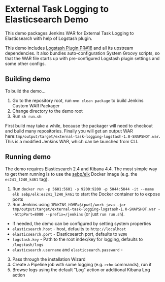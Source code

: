 External Task Logging to Elasticsearch Demo
===

This demo packages Jenkins WAR for External Task Logging to Elasticsearch with help of Logstash plugin.

This demo includes [Logstash Plugin PR#18](https://github.com/jenkinsci/logstash-plugin/pull/18) and
all its upstream dependencies. 
It also bundles auto-configuration System Groovy scripts, so that the WAR file starts
up with pre-configured Logstash plugin settings and some other configs.

## Building demo

To build the demo...

1. Go to the repository root, run `mvn clean package` to build Jenkins Custom WAR Packager
2. Change directory to the demo root
3. Run `sh run.sh`

First build may take a while, because the packager will need to checkout and build 
many repositories.
Finally you will get an output WAR here:`tmp/output/target/external-task-logging-logstash-1.0-SNAPSHOT.war`.
This is a modified Jenkins WAR, which can be launched from CLI.

## Running demo

The demo requires Elasticsearch 2.4 and Kibana 4.4.
The most simple way to get them running is to use the 
[sebp/elk](https://hub.docker.com/r/sebp/elk/) Docker image (e.g. the `es241_l240_k461` tag).

1. Run `docker run -p 5601:5601 -p 9200:9200 -p 5044:5044 -it --name elk sebp/elk:es241_l240_k461` 
to start the Docker container to to expose ports
2. Run Jenkins using `JENKINS_HOME=$(pwd)/work java -jar tmp/output/target/external-task-logging-logstash-1.0-SNAPSHOT.war --httpPort=8080 --prefix=/jenkins` 
(or just `run run.sh`).
  * If needed, the demo can be configured by setting system properties
  * `elasticsearch.host` - host, defaults to `http://localhost`
  * `elasticsearch.port` - Elasticsearch port, defaults to `9200`
  * `logstash.key` - Path to the root index/key for logging, defaults to `/logstash/logs`
  * `elasticsearch.username` and `elasticsearch.password` - 
3. Pass through the installation Wizard
4. Create a Pipeline job with some logging (e.g. `echo` commands), run it
5. Browse logs using the default "Log" action or additional Kibana Log action
